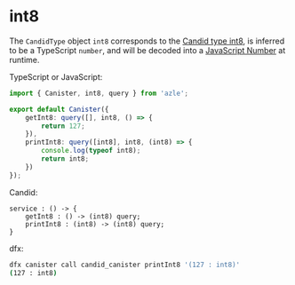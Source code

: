 # int8

The `CandidType` object `int8` corresponds to the [Candid type int8](https://internetcomputer.org/docs/current/references/candid-ref#type-natn-and-intn), is inferred to be a TypeScript `number`, and will be decoded into a [JavaScript Number](https://developer.mozilla.org/en-US/docs/Web/JavaScript/Reference/Global_Objects/Number) at runtime.

TypeScript or JavaScript:

```typescript
import { Canister, int8, query } from 'azle';

export default Canister({
    getInt8: query([], int8, () => {
        return 127;
    }),
    printInt8: query([int8], int8, (int8) => {
        console.log(typeof int8);
        return int8;
    })
});
```

Candid:

```
service : () -> {
    getInt8 : () -> (int8) query;
    printInt8 : (int8) -> (int8) query;
}
```

dfx:

```bash
dfx canister call candid_canister printInt8 '(127 : int8)'
(127 : int8)
```
